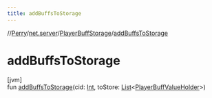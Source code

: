 ```yaml
---
title: addBuffsToStorage
---
```

//[Perry](../../../index.html)/[net.server](../index.html)/[PlayerBuffStorage](index.html)/[addBuffsToStorage](add-buffs-to-storage.html)



# addBuffsToStorage



[jvm]\
fun [addBuffsToStorage](add-buffs-to-storage.html)(cid: [Int](https://kotlinlang.org/api/latest/jvm/stdlib/kotlin/-int/index.html), toStore: [List](https://kotlinlang.org/api/latest/jvm/stdlib/kotlin.collections/-list/index.html)<[PlayerBuffValueHolder](../-player-buff-value-holder/index.html)>)




